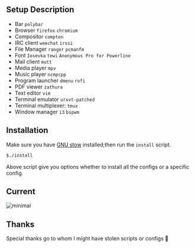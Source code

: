 Setup Description
-----------------
* Bar `polybar`
* Browser `firefox` `chromium`
* Compositor `compton`
* IRC client `weechat` `irssi`
* File Manager `ranger` `pcmanfm`
* Font `Iosevka` `tewi` `Anonymous Pro for Powerline`
* Mail client `mutt`
* Media player `mpv`
* Music player `ncmpcpp`
* Program launcher `dmenu` `rofi`
* PDF viewer `zathura`
* Text editor `vim`
* Terminal emulator `urxvt-patched`
* Terminal multiplexer: `tmux`
* Window manager `i3` `bspwm`


Installation
------------

Make sure you have [GNU stow] installed;then run the `install` script.

```bash
$./install
```

Above script give you options whether to install all the configs or a
specific config.

Current
-------

![minimal](https://i.redditmedia.com/paV09KPE8KxsJwdJrdWnEMzvt3Lm9VpKef74E-eGVKM.png?s=b4bf2e466b3eb606492280523b898af9)

Thanks
------
Special thanks go to whom I might have stolen scripts or configs :punch:

[GNU stow]: https://www.gnu.org/s/stow/manual/stow.html
